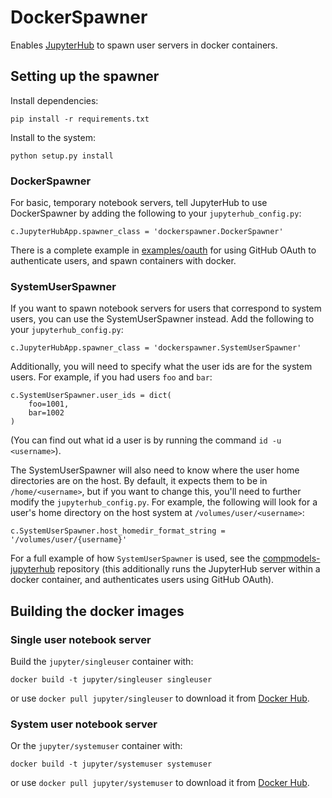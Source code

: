 # DockerSpawner

Enables [JupyterHub](https://github.com/jupyter/jupyterhub) to spawn
user servers in docker containers.

## Setting up the spawner

Install dependencies:

    pip install -r requirements.txt

Install to the system:

    python setup.py install

### DockerSpawner

For basic, temporary notebook servers, tell JupyterHub to use DockerSpawner by
adding the following to your `jupyterhub_config.py`:

    c.JupyterHubApp.spawner_class = 'dockerspawner.DockerSpawner'

There is a complete example in [examples/oauth](examples/oauth) for
using GitHub OAuth to authenticate users, and spawn containers with docker.

### SystemUserSpawner

If you want to spawn notebook servers for users that correspond to system users,
you can use the SystemUserSpawner instead. Add the following to your
`jupyterhub_config.py`:

    c.JupyterHubApp.spawner_class = 'dockerspawner.SystemUserSpawner'

Additionally, you will need to specify what the user ids are for the system
users. For example, if you had users `foo` and `bar`:

    c.SystemUserSpawner.user_ids = dict(
        foo=1001,
        bar=1002
    )

(You can find out what id a user is by running the command `id -u <username>`).

The SystemUserSpawner will also need to know where the user home directories
are on the host. By default, it expects them to be in `/home/<username>`, but if
you want to change this, you'll need to further modify the
`jupyterhub_config.py`. For example, the following will look for a user's home
directory on the host system at `/volumes/user/<username>`:

    c.SystemUserSpawner.host_homedir_format_string = '/volumes/user/{username}'

For a full example of how `SystemUserSpawner` is used, see the
[compmodels-jupyterhub](https://github.com/jhamrick/compmodels-jupyterhub)
repository (this additionally runs the JupyterHub server within a docker
container, and authenticates users using GitHub OAuth).

## Building the docker images

### Single user notebook server

Build the `jupyter/singleuser` container with:

    docker build -t jupyter/singleuser singleuser

or use `docker pull jupyter/singleuser` to download it from [Docker
Hub](https://registry.hub.docker.com/u/jupyter/singleuser/).

### System user notebook server

Or the `jupyter/systemuser` container with:

    docker build -t jupyter/systemuser systemuser

or use `docker pull jupyter/systemuser` to download it from [Docker
Hub](https://registry.hub.docker.com/u/jupyter/systemuser/).

